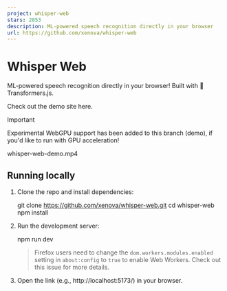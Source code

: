 ```yaml
---
project: whisper-web
stars: 2853
description: ML-powered speech recognition directly in your browser
url: https://github.com/xenova/whisper-web
---
```


Whisper Web
===========

ML-powered speech recognition directly in your browser! Built with 🤗 Transformers.js.

Check out the demo site here.

Important

Experimental WebGPU support has been added to this branch (demo), if you'd like to run with GPU acceleration!

whisper-web-demo.mp4

Running locally
---------------

1.  Clone the repo and install dependencies:
    
    git clone https://github.com/xenova/whisper-web.git
    cd whisper-web
    npm install
    
2.  Run the development server:
    
    npm run dev
    
    > Firefox users need to change the `dom.workers.modules.enabled` setting in `about:config` to `true` to enable Web Workers. Check out this issue for more details.
    
3.  Open the link (e.g., http://localhost:5173/) in your browser.
